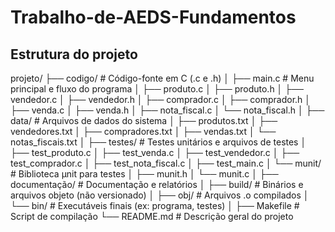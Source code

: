 # Trabalho-de-AEDS-Fundamentos

## Estrutura do projeto
projeto/
├── codigo/                    # Código-fonte em C (.c e .h)
│   ├── main.c              # Menu principal e fluxo do programa
│   ├── produto.c
│   ├── produto.h
│   ├── vendedor.c
│   ├── vendedor.h
│   ├── comprador.c
│   ├── comprador.h
│   ├── venda.c
│   ├── venda.h
│   ├── nota_fiscal.c
│   └── nota_fiscal.h
│
├── data/                   # Arquivos de dados do sistema
│   ├── produtos.txt
│   ├── vendedores.txt
│   ├── compradores.txt
│   ├── vendas.txt
│   └── notas_fiscais.txt
│
├── testes/                  # Testes unitários e arquivos de testes
│   ├── test_produto.c
│   ├── test_venda.c
│   ├── test_vendedor.c
│   ├── test_comprador.c
│   ├── test_nota_fiscal.c
│   ├── test_main.c
│   └── munit/              # Biblioteca µnit para testes
│       ├── munit.h
│       └── munit.c
│
├── documentação/                   # Documentação e relatórios
│
├── build/                  # Binários e arquivos objeto (não versionado)
│   ├── obj/                # Arquivos .o compilados
│   └── bin/                # Executáveis finais (ex: programa, testes)
│
├── Makefile                # Script de compilação
└── README.md               # Descrição geral do projeto

